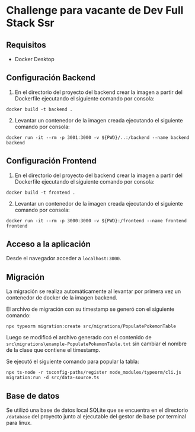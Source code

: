 # Challenge para vacante de Dev Full Stack Ssr

## Requisitos
- Docker Desktop

## Configuración Backend
1. En el directorio del proyecto del backend crear la imagen a partir del Dockerfile ejecutando el siguiente comando por consola:

```
docker build -t backend .
```

2. Levantar un contenedor de la imagen creada ejecutando el siguiente comando por consola:

```
docker run -it --rm -p 3001:3000 -v ${PWD}/..:/backend --name backend backend
```

## Configuración Frontend
1. En el directorio del proyecto del backend crear la imagen a partir del Dockerfile ejecutando el siguiente comando por consola:

```
docker build -t frontend .
```

2. Levantar un contenedor de la imagen creada ejecutando el siguiente comando por consola:

```
docker run -it --rm -p 3000:3000 -v ${PWD}:/frontend --name frontend frontend
```

## Acceso a la aplicación
Desde el navegador acceder a `localhost:3000`.


## Migración
La migración se realiza automáticamente al levantar por primera vez un contenedor de docker de la imagen backend.

El archivo de migración con su timestamp se generó con el siguiente comando:
```
npx typeorm migration:create src/migrations/PopulatePokemonTable
```

Luego se modificó el archivo generado con el contenido de `src\migrations\example-PopulatePokemonTable.txt` sin cambiar el nombre de la clase que contiene el timestamp.

Se ejecutó el siguiente comando para popular la tabla:

```
npx ts-node -r tsconfig-paths/register node_modules/typeorm/cli.js migration:run -d src/data-source.ts
```

## Base de datos
Se utilizó una base de datos local SQLite que se encuentra en el directorio `/database` del proyecto junto al ejecutable del gestor de base por terminal para linux.
